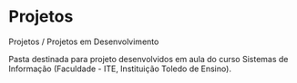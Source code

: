 # Projetos
Projetos / Projetos em Desenvolvimento


Pasta destinada para projeto desenvolvidos em aula do curso Sistemas de Informação (Faculdade - ITE, Instituição Toledo de Ensino).
